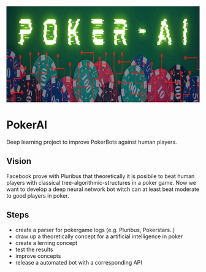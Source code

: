 <img src="pokerBot/Images/Banner.png" alt="HTML ERROR" width="1000" height="250">

# PokerAI
Deep learning project to improve PokerBots against human players.

## Vision
Facebook prove with Pluribus that theoretically it is posibile to beat human players with classical tree-algorithmic-structures in a poker game.
Now we want to develop a deep neural network bot witch can at least beat moderate to good players in poker.

## Steps
+ create a parser for pokergame logs (e.g. Pluribus, Pokerstars..)
+ draw up a theoretically concept for a artificial intelligence in poker
+ create a lerning concept
+ test the results
+ improve concepts
+ release a automated bot with a corresponding API
